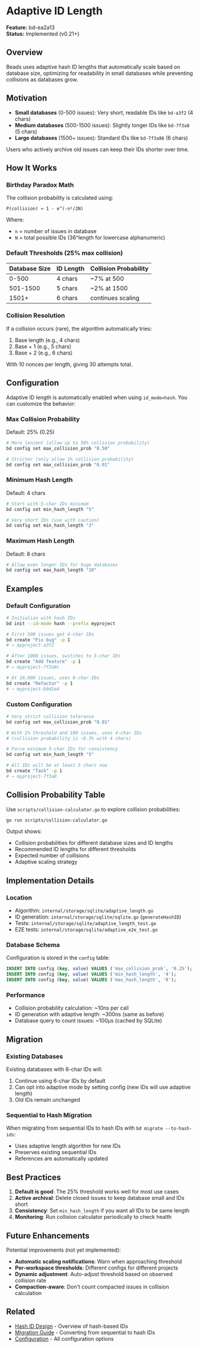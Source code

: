 # Adaptive ID Length

**Feature:** bd-ea2a13  
**Status:** Implemented (v0.21+)

## Overview

Beads uses adaptive hash ID lengths that automatically scale based on database size, optimizing for readability in small databases while preventing collisions as databases grow.

## Motivation

- **Small databases** (0-500 issues): Very short, readable IDs like `bd-a3f2` (4 chars)
- **Medium databases** (500-1500 issues): Slightly longer IDs like `bd-7f3a8` (5 chars)
- **Large databases** (1500+ issues): Standard IDs like `bd-7f3a86` (6 chars)

Users who actively archive old issues can keep their IDs shorter over time.

## How It Works

### Birthday Paradox Math

The collision probability is calculated using:

```
P(collision) ≈ 1 - e^(-n²/2N)
```

Where:
- `n` = number of issues in database
- `N` = total possible IDs (36^length for lowercase alphanumeric)

### Default Thresholds (25% max collision)

| Database Size | ID Length | Collision Probability |
|--------------|-----------|----------------------|
| 0-500        | 4 chars   | ~7% at 500           |
| 501-1500     | 5 chars   | ~2% at 1500          |
| 1501+        | 6 chars   | continues scaling    |

### Collision Resolution

If a collision occurs (rare), the algorithm automatically tries:
1. Base length (e.g., 4 chars)
2. Base + 1 (e.g., 5 chars)
3. Base + 2 (e.g., 6 chars)

With 10 nonces per length, giving 30 attempts total.

## Configuration

Adaptive ID length is automatically enabled when using `id_mode=hash`. You can customize the behavior:

### Max Collision Probability

Default: 25% (0.25)

```bash
# More lenient (allow up to 50% collision probability)
bd config set max_collision_prob "0.50"

# Stricter (only allow 1% collision probability)
bd config set max_collision_prob "0.01"
```

### Minimum Hash Length

Default: 4 chars

```bash
# Start with 5-char IDs minimum
bd config set min_hash_length "5"

# Very short IDs (use with caution)
bd config set min_hash_length "3"
```

### Maximum Hash Length

Default: 8 chars

```bash
# Allow even longer IDs for huge databases
bd config set max_hash_length "10"
```

## Examples

### Default Configuration

```bash
# Initialize with hash IDs
bd init --id-mode hash --prefix myproject

# First 500 issues get 4-char IDs
bd create "Fix bug" -p 1
# → myproject-a3f2

# After 1000 issues, switches to 5-char IDs
bd create "Add feature" -p 1
# → myproject-7f3a8c

# At 10,000 issues, uses 6-char IDs
bd create "Refactor" -p 1
# → myproject-b9d1e4
```

### Custom Configuration

```bash
# Very strict collision tolerance
bd config set max_collision_prob "0.01"

# With 1% threshold and 100 issues, uses 4-char IDs
# (collision probability is ~0.3% with 4 chars)

# Force minimum 5-char IDs for consistency
bd config set min_hash_length "5"

# All IDs will be at least 5 chars now
bd create "Task" -p 1
# → myproject-7f3a8
```

## Collision Probability Table

Use `scripts/collision-calculator.go` to explore collision probabilities:

```bash
go run scripts/collision-calculator.go
```

Output shows:
- Collision probabilities for different database sizes and ID lengths
- Recommended ID lengths for different thresholds
- Expected number of collisions
- Adaptive scaling strategy

## Implementation Details

### Location

- Algorithm: `internal/storage/sqlite/adaptive_length.go`
- ID generation: `internal/storage/sqlite/sqlite.go` (`generateHashID`)
- Tests: `internal/storage/sqlite/adaptive_length_test.go`
- E2E tests: `internal/storage/sqlite/adaptive_e2e_test.go`

### Database Schema

Configuration is stored in the `config` table:

```sql
INSERT INTO config (key, value) VALUES ('max_collision_prob', '0.25');
INSERT INTO config (key, value) VALUES ('min_hash_length', '4');
INSERT INTO config (key, value) VALUES ('max_hash_length', '8');
```

### Performance

- Collision probability calculation: ~10ns per call
- ID generation with adaptive length: ~300ns (same as before)
- Database query to count issues: ~100μs (cached by SQLite)

## Migration

### Existing Databases

Existing databases with 6-char IDs will:
1. Continue using 6-char IDs by default
2. Can opt into adaptive mode by setting config (new IDs will use adaptive length)
3. Old IDs remain unchanged

### Sequential to Hash Migration

When migrating from sequential IDs to hash IDs with `bd migrate --to-hash-ids`:
- Uses adaptive length algorithm for new IDs
- Preserves existing sequential IDs
- References are automatically updated

## Best Practices

1. **Default is good**: The 25% threshold works well for most use cases
2. **Active archival**: Delete closed issues to keep database small and IDs short
3. **Consistency**: Set `min_hash_length` if you want all IDs to be same length
4. **Monitoring**: Run collision calculator periodically to check health

## Future Enhancements

Potential improvements (not yet implemented):

- **Automatic scaling notifications**: Warn when approaching threshold
- **Per-workspace thresholds**: Different configs for different projects
- **Dynamic adjustment**: Auto-adjust threshold based on observed collision rate
- **Compaction-aware**: Don't count compacted issues in collision calculation

## Related

- [Hash ID Design](HASH_ID_DESIGN.md) - Overview of hash-based IDs
- [Migration Guide](../README.md#migration) - Converting from sequential to hash IDs
- [Configuration](../CONFIG.md) - All configuration options
